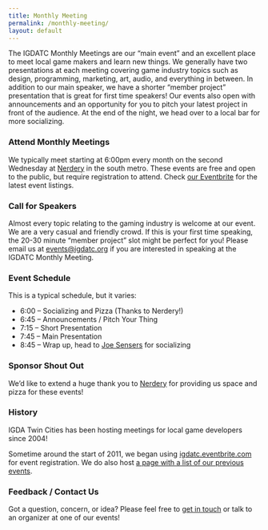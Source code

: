```yaml
---
title: Monthly Meeting
permalink: /monthly-meeting/
layout: default
---
```


The IGDATC Monthly Meetings are our “main event” and an excellent place to meet local game makers and learn new things. We generally have two presentations at each meeting covering game industry topics such as design, programming, marketing, art, audio, and everything in between. In addition to our main speaker, we have a shorter “member project” presentation that is great for first time speakers! Our events also open with announcements and an opportunity for you to pitch your latest project in front of the audience. At the end of the night, we head over to a local bar for more socializing.

### Attend Monthly Meetings

We typically meet starting at 6:00pm every month on the second Wednesday at [Nerdery](https://www.google.com/maps/place/9555+James+Ave+S+%23245/@44.8310696,-93.3005977,17z/) in the south metro. These events are free and open to the public, but require registration to attend. Check [our Eventbrite](https://igdatc.eventbrite.com/) for the latest event listings.

### Call for Speakers

Almost every topic relating to the gaming industry is welcome at our event. We are a very casual and friendly crowd. If this is your first time speaking, the 20-30 minute “member project” slot might be perfect for you! Please email us at [events@igdatc.org](mailto:events@igdatc.org) if you are interested in speaking at the IGDATC Monthly Meeting.

### Event Schedule

This is a typical schedule, but it varies:

* 6:00 – Socializing and Pizza (Thanks to Nerdery!)
* 6:45 – Announcements / Pitch Your Thing
* 7:15 – Short Presentation
* 7:45 – Main Presentation
* 8:45 – Wrap up, head to [Joe Sensers](https://goo.gl/maps/XzhY1GRz5cJHx9Aj7) for socializing

### Sponsor Shout Out

We’d like to extend a huge thank you to [Nerdery](http://nerdery.com/) for providing us space and pizza for these events!

### History

IGDA Twin Cities has been hosting meetings for local game developers since 2004!

Sometime around the start of 2011, we began using [igdatc.eventbrite.com](http://igdatc.eventbrite.com) for event registration. We do also host [a page with a list of our previous events](/history/).

### Feedback / Contact Us

Got a question, concern, or idea? Please feel free to [get in touch](/connect/) or talk to an organizer at one of our events!

